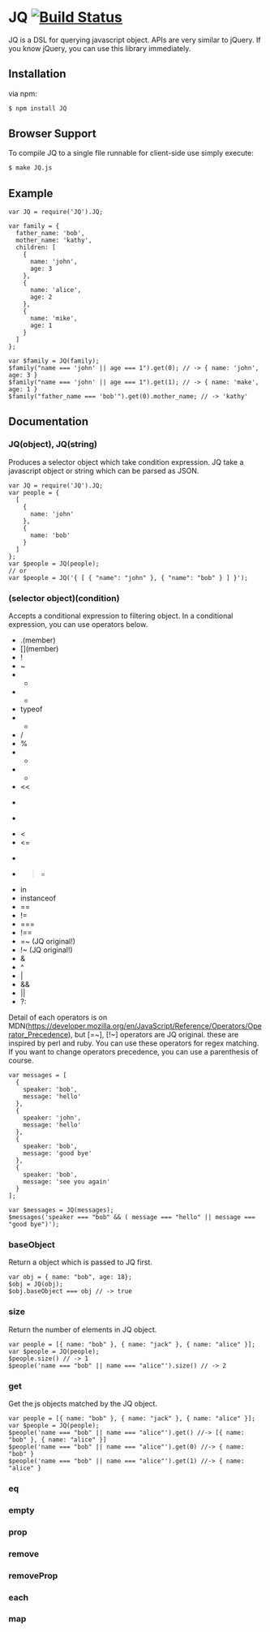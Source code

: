 # JQ [![Build Status](https://secure.travis-ci.org/arumons/JQ.png?branch=master)](http://travis-ci.org/arumons/JQ)

JQ is a DSL for querying javascript object. APIs are very similar to jQuery. If you know jQuery, you can use this library immediately.

## Installation

via npm:

```bash
$ npm install JQ
```

## Browser Support

To compile JQ to a single file runnable for client-side use simply execute:

```bash
$ make JQ.js
```

## Example

```
var JQ = require('JQ').JQ;

var family = {
  father_name: 'bob',
  mother_name: 'kathy',
  children: [
    { 
      name: 'john',
      age: 3
    },
    {
      name: 'alice',
      age: 2
    },
    {
      name: 'mike',
      age: 1
    }
  ]
};

var $family = JQ(family);
$family("name === 'john' || age === 1").get(0); // -> { name: 'john', age: 3 }
$family("name === 'john' || age === 1").get(1); // -> { name: 'make', age: 1 }
$family("father_name === 'bob'").get(0).mother_name; // -> 'kathy'

```

## Documentation

### JQ(object), JQ(string)

Produces a selector object which take condition expression.
JQ take a javascript object or string which can be parsed as JSON.

```
var JQ = require('JQ').JQ;
var people = {
  [
    {
      name: 'john'
    },
    {
      name: 'bob'
    }
  ]
};
var $people = JQ(people);
// or
var $people = JQ('{ [ { "name": "john" }, { "name": "bob" } ] }');
```

### (selector object)(condition)

Accepts a conditional expression to filtering object.
In a conditional expression, you can use operators below.

 * .(member)
 * \[\](member)
 * !
 * ~
 * +
 * -
 * typeof
 * *
 * /
 * %
 * +
 * -
 * <<
 * >>
 * >>>
 * <
 * <=
 * >
 * >=
 * in
 * instanceof
 * ==
 * !=
 * ===
 * !==
 * =~ (JQ original!)
 * !~ (JQ original!)
 * &
 * ^
 * |
 * &&
 * ||
 * ?:

Detail of each operators is on MDN(https://developer.mozilla.org/en/JavaScript/Reference/Operators/Operator_Precedence), but [=~], [!~] operators are JQ original. these are inspired by perl and ruby.
You can use these operators for regex matching.
If you want to change operators precedence, you can use a parenthesis of course.

```
var messages = [
  {
    speaker: 'bob',
    message: 'hello'
  },
  {
    speaker: 'john',
    message: 'hello'
  },
  {
    speaker: 'bob',
    message: 'good bye'
  },
  {
    speaker: 'bob',
    message: 'see you again'
  }
];

var $messages = JQ(messages);
$messages('speaker === "bob" && ( message === "hello" || message === "good bye")');

```

### baseObject

Return a object which is passed to JQ first.

```
var obj = { name: "bob", age: 18};
$obj = JQ(obj);
$obj.baseObject === obj // -> true
```

### size

Return the number of elements in JQ object.

```
var people = [{ name: "bob" }, { name: "jack" }, { name: "alice" }];
var $people = JQ(people);
$people.size() // -> 1
$people('name === "bob" || name === "alice"').size() // -> 2
```

### get 

Get the js objects matched by the JQ object.

```
var people = [{ name: "bob" }, { name: "jack" }, { name: "alice" }];
var $people = JQ(people);
$people('name === "bob" || name === "alice"').get() //-> [{ name: "bob" }, { name: "alice" }]
$people('name === "bob" || name === "alice"').get(0) //-> { name: "bob" }
$people('name === "bob" || name === "alice"').get(1) //-> { name: "alice" }
```

### eq

### empty

### prop

### remove

### removeProp

### each

### map
